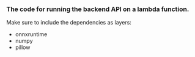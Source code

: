 ### The code for running the backend API on a lambda function.
Make sure to include the dependencies as layers:
- onnxruntime
- numpy
- pillow